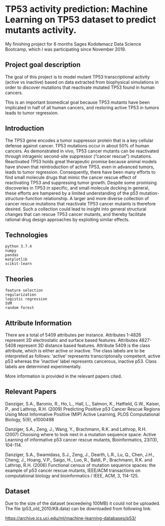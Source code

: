 # TP53 activity prediction: Machine Learning on TP53 dataset to predict mutants activity.
My finishing project for 6 months Sages Kodołamacz Data Science Bootcamp, which I was participating since November 2019.

## Project goal description

The goal of this project is to model mutant TP53 transcriptional activity (active vs inactive) based on data extracted from biophysical simulations in order to discover mutations that reactivate mutated TP53 found in human cancers.

This is an important biomedical goal because TP53 mutants have been implicated in half of all human cancers, and restoring active TP53 in tumors leads to tumor regression.

## Introduction

The TP53 gene encodes a tumor suppressor protein that is a key cellular defense against cancer. TP53 mutations occur in about 50% of human cancers. As demonstrated in vivo, TP53 cancer mutants can be reactivated through intragenic second-site suppressor (“cancer rescue”) mutations. Reactivated TP53 holds great therapeutic promise because animal models have shown that reintroduction of active TP53, even in advanced tumors, leads to tumor regression. Consequently, there have been many efforts to find small molecule drugs that mimic the cancer rescue effect of reactivating TP53 and suppressing tumor growth. Despite some promising discoveries in TP53 in specific, and small molecule docking in general, these efforts are hampered by a limited understanding of the p53 mutation-structure-function relationship. A larger and more diverse collection of cancer rescue mutations that reactivate TP53 cancer mutants is therefore desired. Such a collection could lead to insight into general structural changes that can rescue TP53 cancer mutants, and thereby facilitate rational drug design approaches by exploiting similar effects.

## Technologies

    python 3.7.4
    numpy
    pandas
    matplotlib
    scikit-learn

## Theories
    
    feature selection
    regularization
    logistic regression
    SVM
    random forest

## Attribute Information

There are a total of 5409 attributes per instance.
Attributes 1-4826 represent 2D electrostatic and surface based features.
Attributes 4827-5408 represent 3D distance based features.
Attribute 5409 is the class attribute, which is either active or inactive.
The class labels are to be interpreted as follows: 'active' represents transcriptonally competent, active p53 whereas the 'inactive' label represents cancerous, inactive p53. Class labels are determined experimentally.

More information is provided in the relevant papers cited.

## Relevant Papers

Danziger, S.A., Baronio, R., Ho, L., Hall, L., Salmon, K., Hatfield, G.W., Kaiser, P., and Lathrop, R.H. (2009) Predicting Positive p53 Cancer Rescue Regions Using Most Informative Positive (MIP) Active Learning, PLOS Computational Biology, 5(9), e1000498

Danziger, S.A., Zeng, J., Wang, Y., Brachmann, R.K. and Lathrop, R.H. (2007) Choosing where to look next in a mutation sequence space: Active Learning of informative p53 cancer rescue mutants, Bioinformatics, 23(13), 104-114.

Danziger, S.A., Swamidass, S.J., Zeng, J., Dearth, L.R., Lu, Q., Chen, J.H., Cheng, J., Hoang, V.P., Saigo, H., Luo, R., Baldi, P., Brachmann, R.K. and Lathrop, R.H. (2006) Functional census of mutation sequence spaces: the example of p53 cancer rescue mutants, IEEE/ACM transactions on computational biology and bioinformatics / IEEE, ACM, 3, 114-125. 

## Dataset 

Due to the size of the dataset (exceedeing 100MB) it could not be uploaded.
The file (p53_old_2010/K8.data) can be downloaded from following link:

https://archive.ics.uci.edu/ml/machine-learning-databases/p53/
